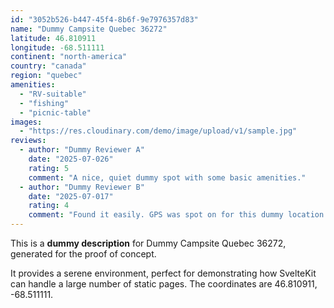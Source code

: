 ```yaml
---
id: "3052b526-b447-45f4-8b6f-9e7976357d83"
name: "Dummy Campsite Quebec 36272"
latitude: 46.810911
longitude: -68.511111
continent: "north-america"
country: "canada"
region: "quebec"
amenities:
  - "RV-suitable"
  - "fishing"
  - "picnic-table"
images:
  - "https://res.cloudinary.com/demo/image/upload/v1/sample.jpg"
reviews:
  - author: "Dummy Reviewer A"
    date: "2025-07-026"
    rating: 5
    comment: "A nice, quiet dummy spot with some basic amenities."
  - author: "Dummy Reviewer B"
    date: "2025-07-017"
    rating: 4
    comment: "Found it easily. GPS was spot on for this dummy location."
---
```


This is a **dummy description** for Dummy Campsite Quebec 36272, generated for the proof of concept.

It provides a serene environment, perfect for demonstrating how SvelteKit can handle a large number of static pages. The coordinates are 46.810911, -68.511111.
